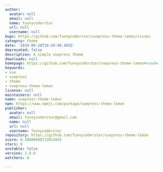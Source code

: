 ```yaml
---
author:
  avatar: null
  email: null
  name: funnycoderstar
  url: null
  username: null
bugs: https://github.com/funnycoderstar/vuepress-theme-lemon/issues
category: theme
date: '2019-09-28T16:20:40.403Z'
deprecated: false
description: A simple vuepress theme
downloads: null
homepage: https://github.com/funnycoderstar/vuepress-theme-lemon#readme
keywords:
- vue
- vuepress
- theme
- vuepress-theme-lemon
license: null
maintainers: null
name: vuepress-theme-lemon
npm: https://www.npmjs.com/package/vuepress-theme-lemon
publisher:
  avatar: null
  email: funnycoderstar@gmail.com
  name: null
  url: null
  username: funnycoderstar
repository: https://github.com/funnycoderstar/vuepress-theme-lemon
score: 0.38809609713031035
stars: 0
unstable: false
version: 1.0.0
watchers: 0

---
```


